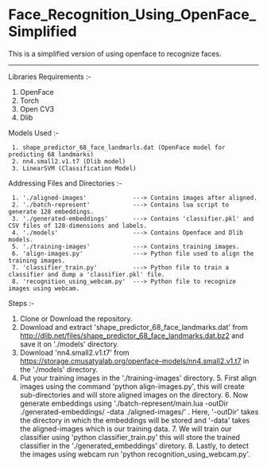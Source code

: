 # Face_Recognition_Using_OpenFace_Simplified
This is a simplified version of using openface to recognize faces.
***

Libraries Requirements :-

   1. OpenFace
   2. Torch
   3. Open CV3
   4. Dlib
	 
Models Used :-

	 1. shape_predictor_68_face_landmarls.dat (OpenFace model for predicting 68 landmarks)
	 2. nn4.small2.v1.t7 (Dlib model)
	 3. LinearSVM (Classification Model)
	
Addressing Files and Directories :-

	 1. './aligned-images'             ---> Contains images after aligned.
	 2. './batch-represent'            ---> Contains lua script to generate 128 embeddings.
	 3. './generated-embeddings'       ---> Contains 'classifier.pkl' and CSV files of 128-dimensions and labels.
	 4. './models'                     --->	Contains Openface and Dlib models.
	 5. './training-images'            ---> Contains training images.
	 6. 'align-images.py'              ---> Python file used to align the training images.
	 7. 'classifier_train.py'          ---> Python file to train a classifier and dump a 'classifier.pkl' file.
	 8. 'recognition_using_webcam.py'  ---> Python file to recognize images using webcam.
 
Steps :-

   1. Clone or Download the repository.
   2. Download and extract 'shape_predictor_68_face_landmarks.dat' from http://dlib.net/files/shape_predictor_68_face_landmarks.dat.bz2 and save it on './models' directory.
   3. Download 'nn4.small2.v1.t7' from  https://storage.cmusatyalab.org/openface-models/nn4.small2.v1.t7 in the './models' directory.
   4. Put your training images in the './training-images' directory.
	 5. First align images using the command  'python align-images.py', this will create sub-directories and will store aligned images on the directory.
	 6. Now generate embeddings using './batch-represent/main.lua -outDir ./generated-embeddings/ -data ./aligned-images/' .
	 		Here, '-outDir' takes the directory in which the embeddings will be stored and '-data' takes the aligned-images which is our training data.
	 7. We will train our classifier using 'python classifier_train.py' this will store the trained classifier in the './generated_embeddings' diretory.
	 8. Lastly, to detect the images using webcam run 'python recognition_using_webcam.py'. 
